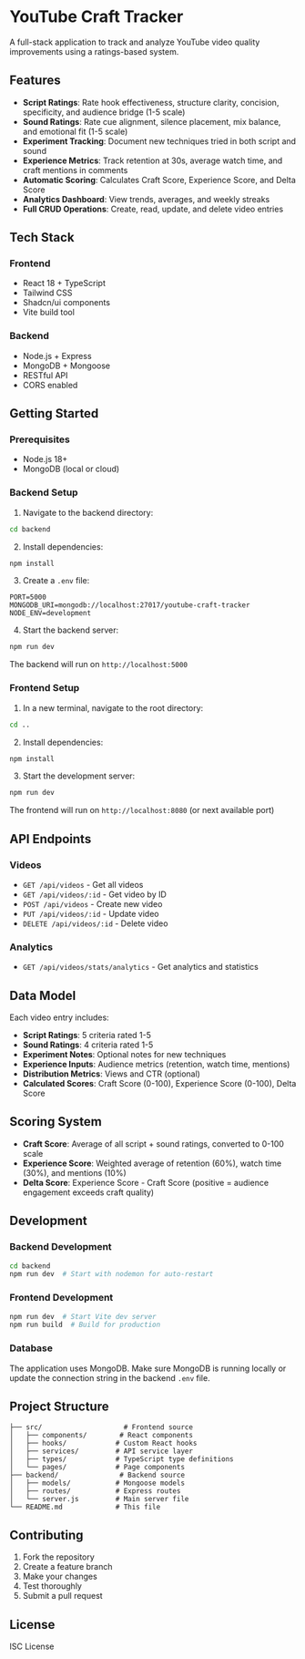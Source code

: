 # YouTube Craft Tracker

A full-stack application to track and analyze YouTube video quality improvements using a ratings-based system.

## Features

- **Script Ratings**: Rate hook effectiveness, structure clarity, concision, specificity, and audience bridge (1-5 scale)
- **Sound Ratings**: Rate cue alignment, silence placement, mix balance, and emotional fit (1-5 scale)
- **Experiment Tracking**: Document new techniques tried in both script and sound
- **Experience Metrics**: Track retention at 30s, average watch time, and craft mentions in comments
- **Automatic Scoring**: Calculates Craft Score, Experience Score, and Delta Score
- **Analytics Dashboard**: View trends, averages, and weekly streaks
- **Full CRUD Operations**: Create, read, update, and delete video entries

## Tech Stack

### Frontend
- React 18 + TypeScript
- Tailwind CSS
- Shadcn/ui components
- Vite build tool

### Backend
- Node.js + Express
- MongoDB + Mongoose
- RESTful API
- CORS enabled

## Getting Started

### Prerequisites
- Node.js 18+
- MongoDB (local or cloud)

### Backend Setup
1. Navigate to the backend directory:
```bash
cd backend
```

2. Install dependencies:
```bash
npm install
```

3. Create a `.env` file:
```
PORT=5000
MONGODB_URI=mongodb://localhost:27017/youtube-craft-tracker
NODE_ENV=development
```

4. Start the backend server:
```bash
npm run dev
```

The backend will run on `http://localhost:5000`

### Frontend Setup
1. In a new terminal, navigate to the root directory:
```bash
cd ..
```

2. Install dependencies:
```bash
npm install
```

3. Start the development server:
```bash
npm run dev
```

The frontend will run on `http://localhost:8080` (or next available port)

## API Endpoints

### Videos
- `GET /api/videos` - Get all videos
- `GET /api/videos/:id` - Get video by ID
- `POST /api/videos` - Create new video
- `PUT /api/videos/:id` - Update video
- `DELETE /api/videos/:id` - Delete video

### Analytics
- `GET /api/videos/stats/analytics` - Get analytics and statistics

## Data Model

Each video entry includes:
- **Script Ratings**: 5 criteria rated 1-5
- **Sound Ratings**: 4 criteria rated 1-5
- **Experiment Notes**: Optional notes for new techniques
- **Experience Inputs**: Audience metrics (retention, watch time, mentions)
- **Distribution Metrics**: Views and CTR (optional)
- **Calculated Scores**: Craft Score (0-100), Experience Score (0-100), Delta Score

## Scoring System

- **Craft Score**: Average of all script + sound ratings, converted to 0-100 scale
- **Experience Score**: Weighted average of retention (60%), watch time (30%), and mentions (10%)
- **Delta Score**: Experience Score - Craft Score (positive = audience engagement exceeds craft quality)

## Development

### Backend Development
```bash
cd backend
npm run dev  # Start with nodemon for auto-restart
```

### Frontend Development
```bash
npm run dev  # Start Vite dev server
npm run build  # Build for production
```

### Database
The application uses MongoDB. Make sure MongoDB is running locally or update the connection string in the backend `.env` file.

## Project Structure

```
├── src/                    # Frontend source
│   ├── components/        # React components
│   ├── hooks/            # Custom React hooks
│   ├── services/         # API service layer
│   ├── types/            # TypeScript type definitions
│   └── pages/            # Page components
├── backend/               # Backend source
│   ├── models/           # Mongoose models
│   ├── routes/           # Express routes
│   └── server.js         # Main server file
└── README.md             # This file
```

## Contributing

1. Fork the repository
2. Create a feature branch
3. Make your changes
4. Test thoroughly
5. Submit a pull request

## License

ISC License
